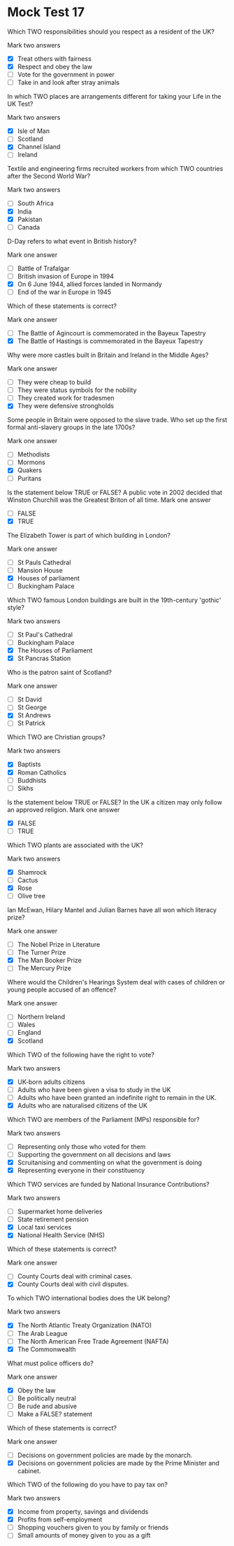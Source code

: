 # Mock Test 17

Which TWO responsibilities should you respect as a resident of the UK?

Mark two answers

- [x]  Treat others with fairness
- [x]  Respect and obey the law
- [ ]  Vote for the government in power
- [ ]  Take in and look after stray animals

In which TWO places are arrangements different for taking your Life in the UK Test?

Mark two answers

- [x]  Isle of Man
- [ ]  Scotland
- [x]  Channel Island
- [ ]  Ireland

Textile and engineering firms recruited workers from which TWO countries after the Second World War?

Mark two answers

- [ ]  South Africa
- [x]  India
- [x]  Pakistan
- [ ]  Canada

D-Day refers to what event in British history?

Mark one answer

- [ ]  Battle of Trafalgar
- [ ]  British invasion of Europe in 1994
- [x]  On 6 June 1944, allied forces landed in Normandy
- [ ]  End of the war in Europe in 1945

Which of these statements is correct?

Mark one answer

- [ ]  The Battle of Agincourt is commemorated in the Bayeux Tapestry
- [x]  The Battle of Hastings is commemorated in the Bayeux Tapestry

Why were more castles built in Britain and Ireland in the Middle Ages?

Mark one answer

- [ ]  They were cheap to build
- [ ]  They were status symbols for the nobility
- [ ]  They created work for tradesmen
- [x]  They were defensive strongholds

Some people in Britain were opposed to the slave trade. Who set up the first formal anti-slavery groups in the late 1700s?

Mark one answer

- [ ]  Methodists
- [ ]  Mormons
- [x]  Quakers
- [ ]  Puritans

Is the statement below TRUE or FALSE?
A public vote in 2002 decided that Winston Churchill was the Greatest Briton of all time.
Mark one answer

- [ ]  FALSE
- [x]  TRUE

The Elizabeth Tower is part of which building in London?

Mark one answer

- [ ]  St Pauls Cathedral
- [ ]  Mansion House
- [x]  Houses of parliament
- [ ]  Buckingham Palace

Which TWO famous London buildings are built in the 19th-century 'gothic' style?

Mark two answers

- [ ]  St Paul's Cathedral
- [ ]  Buckingham Palace
- [x]  The Houses of Parliament
- [x]  St Pancras Station

Who is the patron saint of Scotland?

Mark one answer

- [ ]  St David
- [ ]  St George
- [x]  St Andrews
- [ ]  St Patrick

Which TWO are Christian groups?

Mark two answers

- [x]  Baptists
- [x]  Roman Catholics
- [ ]  Buddhists
- [ ]  Sikhs

Is the statement below TRUE or FALSE?
In the UK a citizen may only follow an approved religion.
Mark one answer

- [x]  FALSE
- [ ]  TRUE

Which TWO plants are associated with the UK?

Mark two answers

- [x]  Shamrock
- [ ]  Cactus
- [x]  Rose
- [ ]  Olive tree

Ian McEwan, Hilary Mantel and Julian Barnes have all won which literacy prize?

Mark one answer

- [ ]  The Nobel Prize in Literature
- [ ]  The Turner Prize
- [x]  The Man Booker Prize
- [ ]  The Mercury Prize

Where would the Children's Hearings System deal with cases of children or young people accused of an offence?

Mark one answer

- [ ]  Northern Ireland
- [ ]  Wales
- [ ]  England
- [x]  Scotland

Which TWO of the following have the right to vote?

Mark two answers

- [x]  UK-born adults citizens
- [ ]  Adults who have been given a visa to study in the UK
- [ ]  Adults who have been granted an indefinite right to remain in the UK.
- [x]  Adults who are naturalised citizens of the UK

Which TWO are members of the Parliament (MPs) responsible for?

Mark two answers

- [ ]  Representing only those who voted for them
- [ ]  Supporting the government on all decisions and laws
- [x]  Scruitanising and commenting on what the government is doing
- [x]  Representing everyone in their constituency

Which TWO services are funded by National Insurance Contributions?

Mark two answers

- [ ]  Supermarket home deliveries
- [ ]  State retirement pension
- [x]  Local taxi services
- [x]  National Health Service (NHS)

Which of these statements is correct?

Mark one answer

- [ ]  County Courts deal with criminal cases.
- [x]  County Courts deal with civil disputes.

To which TWO international bodies does the UK belong?

Mark two answers

- [x]  The North Atlantic Treaty Organization (NATO)
- [ ]  The Arab League
- [ ]  The North American Free Trade Agreement (NAFTA)
- [x]  The Commonwealth

What must police officers do?

Mark one answer

- [x]  Obey the law
- [ ]  Be politically neutral
- [ ]  Be rude and abusive
- [ ]  Make a FALSE? statement

Which of these statements is correct?

Mark one answer

- [ ]  Decisions on government policies are made by the monarch.
- [x]  Decisions on government policies are made by the Prime Minister and cabinet.

Which TWO of the following do you have to pay tax on?

Mark two answers

- [x]  Income from property, savings and dividends
- [x]  Profits from self-employment
- [ ]  Shopping vouchers given to you by family or friends
- [ ]  Small amounts of money given to you as a gift